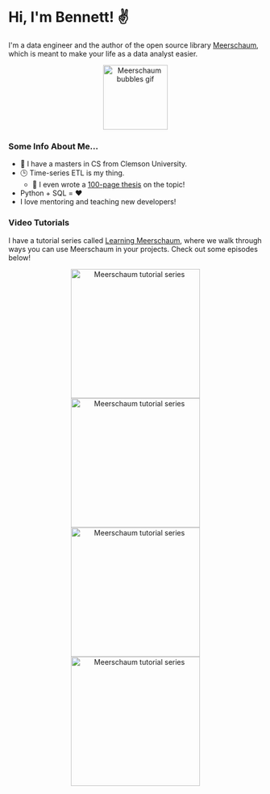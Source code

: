 # Hi, I'm Bennett! ✌️

I'm a data engineer and the author of the open source library [Meerschaum](https://github.com/bmeares/Meerschaum), which is meant to make your life as a data analyst easier.

<p align="center">
<img src="https://meerschaum.io/files/images/bubbles_32.gif" alt="Meerschaum bubbles gif" height="128px">
</p>

### Some Info About Me...

  - 🐯 I have a masters in CS from Clemson University.
  - 🕒 Time-series ETL is my thing.
    - 📜 I even wrote a [100-page thesis](https://tigerprints.clemson.edu/cgi/viewcontent.cgi?article=4709&context=all_theses) on the topic!
  - Python + SQL = ❤️
  - I love mentoring and teaching new developers!

### Video Tutorials

I have a tutorial series called [Learning Meerschaum](https://www.youtube.com/playlist?list=PLJaQLBuU44n3bNEJd1ZpvaOLh9P-m21mo), where we walk through ways you can use Meerschaum in your projects. Check out some episodes below!

<p align="center">
<a href="https://www.youtube.com/watch?v=t9tFD4afSD4"><img src="https://meerschaum.io/files/images/thumbnails/ep4.jpg" alt="Meerschaum tutorial series" height="256"></a>
<a href="https://www.youtube.com/watch?v=rHfGOZFDQsU"><img src="https://meerschaum.io/files/images/thumbnails/ep3.jpg" alt="Meerschaum tutorial series" height="256"></a>
<a href="https://www.youtube.com/watch?v=iOhPn4RjImQ"><img src="https://meerschaum.io/files/images/thumbnails/ep2.jpg" alt="Meerschaum tutorial series" height="256"></a>
<a href="https://www.youtube.com/watch?v=cS9ZAG4INPk"><img src="https://meerschaum.io/files/images/thumbnails/ep1.jpg" alt="Meerschaum tutorial series" height="256"></a>
</p>
